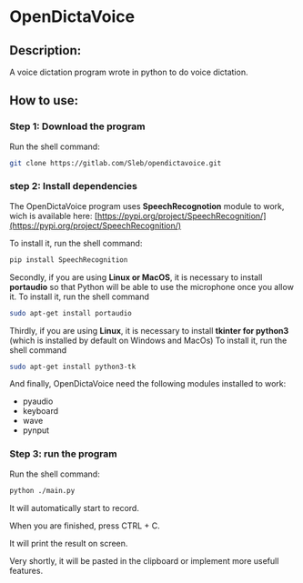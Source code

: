 # OpenDictaVoice

## Description:

A voice dictation program wrote in python to do voice dictation.

## How to use:

### Step 1: Download the program

Run the shell command:
```bash
git clone https://gitlab.com/Sleb/opendictavoice.git
```

### step 2: Install dependencies

The OpenDictaVoice program uses **SpeechRecognotion** module to work, wich is available here: 
[https://pypi.org/project/SpeechRecognition/](https://pypi.org/project/SpeechRecognition/)

To install it, run the shell command:
```bash
pip install SpeechRecognition
```

Secondly, if you are using **Linux or MacOS**, it is necessary to install **portaudio** so that Python will be able to use the microphone once you allow it.
To install it, run the shell command
```bash
sudo apt-get install portaudio
```

Thirdly, if you are using **Linux**, it is necessary to install **tkinter for python3** (which is installed by default on Windows and MacOs)
To install it, run the shell command
```bash
sudo apt-get install python3-tk
```

And finally, OpenDictaVoice need the following modules installed to work:
- pyaudio
- keyboard
- wave
- pynput

### Step 3: run the program

Run the shell command:
```bash
python ./main.py
```

It will automatically start to record.

When you are finished, press CTRL + C.

It will print the result on screen.

Very shortly, it will be pasted in the clipboard or implement more usefull features.
